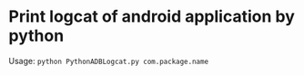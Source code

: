 # Print logcat of android application by python  

Usage: `
python PythonADBLogcat.py com.package.name
`
